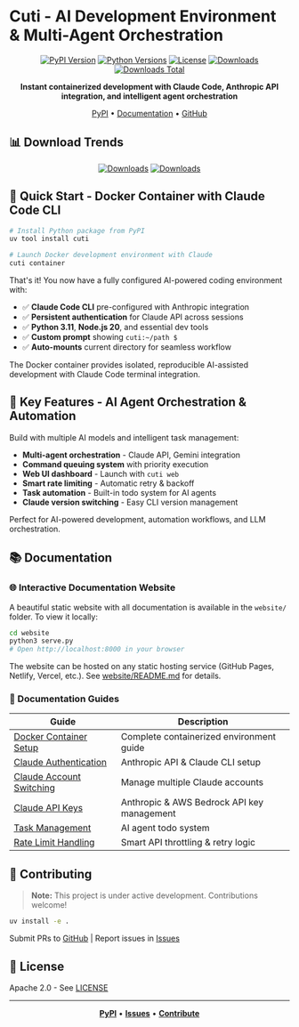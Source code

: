 # Cuti - AI Development Environment & Multi-Agent Orchestration

<div align="center">

[![PyPI Version](https://img.shields.io/pypi/v/cuti?color=blue&label=PyPI)](https://pypi.org/project/cuti/)
[![Python Versions](https://img.shields.io/pypi/pyversions/cuti)](https://pypi.org/project/cuti/)
[![License](https://img.shields.io/pypi/l/cuti)](https://github.com/nociza/cuti/blob/main/LICENSE)
[![Downloads](https://img.shields.io/pypi/dm/cuti?color=green&label=Downloads%2FMonth)](https://pypi.org/project/cuti/)
[![Downloads Total](https://static.pepy.tech/badge/cuti)](https://pepy.tech/project/cuti)

**Instant containerized development with Claude Code, Anthropic API integration, and intelligent agent orchestration**

[PyPI](https://pypi.org/project/cuti/) • [Documentation](#documentation) • [GitHub](https://github.com/nociza/cuti)

</div>

## 📊 Download Trends

<div align="center">

[![Downloads](https://img.shields.io/pypi/dm/cuti?style=for-the-badge&color=blue&label=Monthly)](https://pypi.org/project/cuti/)
[![Downloads](https://img.shields.io/pypi/dw/cuti?style=for-the-badge&color=green&label=Weekly)](https://pypi.org/project/cuti/)

</div>

## 🚀 Quick Start - Docker Container with Claude Code CLI

```bash
# Install Python package from PyPI
uv tool install cuti

# Launch Docker development environment with Claude
cuti container
```

That's it! You now have a fully configured AI-powered coding environment with:
- ✅ **Claude Code CLI** pre-configured with Anthropic integration
- ✅ **Persistent authentication** for Claude API across sessions  
- ✅ **Python 3.11**, **Node.js 20**, and essential dev tools
- ✅ **Custom prompt** showing `cuti:~/path $`
- ✅ **Auto-mounts** current directory for seamless workflow

The Docker container provides isolated, reproducible AI-assisted development with Claude Code terminal integration.

## 🌟 Key Features - AI Agent Orchestration & Automation

Build with multiple AI models and intelligent task management:
- **Multi-agent orchestration** - Claude API, Gemini integration
- **Command queuing system** with priority execution
- **Web UI dashboard** - Launch with `cuti web`
- **Smart rate limiting** - Automatic retry & backoff
- **Task automation** - Built-in todo system for AI agents
- **Claude version switching** - Easy CLI version management

Perfect for AI-powered development, automation workflows, and LLM orchestration.

## 📚 Documentation

### 🌐 Interactive Documentation Website

A beautiful static website with all documentation is available in the `website/` folder. To view it locally:

```bash
cd website
python3 serve.py
# Open http://localhost:8000 in your browser
```

The website can be hosted on any static hosting service (GitHub Pages, Netlify, Vercel, etc.). See [website/README.md](website/README.md) for details.

### 📖 Documentation Guides

| Guide | Description |
|-------|-------------|
| [Docker Container Setup](docs/devcontainer.md) | Complete containerized environment guide |
| [Claude Authentication](docs/claude-container-auth.md) | Anthropic API & Claude CLI setup |
| [Claude Account Switching](docs/claude-account-switching.md) | Manage multiple Claude accounts |
| [Claude API Keys](docs/claude-api-keys.md) | Anthropic & AWS Bedrock API key management |
| [Task Management](docs/todo-system.md) | AI agent todo system |
| [Rate Limit Handling](docs/rate-limit-handling.md) | Smart API throttling & retry logic |

## 🤝 Contributing

> **Note:** This project is under active development. Contributions welcome!

```bash
uv install -e .
```

Submit PRs to [GitHub](https://github.com/nociza/cuti) | Report issues in [Issues](https://github.com/nociza/cuti/issues)

## 📄 License

Apache 2.0 - See [LICENSE](LICENSE)

---

<div align="center">

**[PyPI](https://pypi.org/project/cuti/)** • **[Issues](https://github.com/nociza/cuti/issues)** • **[Contribute](https://github.com/nociza/cuti)**

</div>